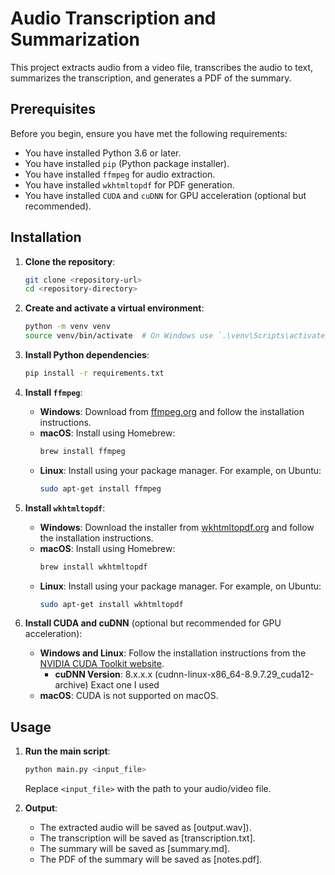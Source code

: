 # Audio Transcription and Summarization

This project extracts audio from a video file, transcribes the audio to text, summarizes the transcription, and generates a PDF of the summary.

## Prerequisites

Before you begin, ensure you have met the following requirements:

- You have installed Python 3.6 or later.
- You have installed `pip` (Python package installer).
- You have installed `ffmpeg` for audio extraction.
- You have installed `wkhtmltopdf` for PDF generation.
- You have installed `CUDA` and `cuDNN` for GPU acceleration (optional but recommended).

## Installation

1. **Clone the repository**:
    ```sh
    git clone <repository-url>
    cd <repository-directory>
    ```

2. **Create and activate a virtual environment**:
    ```sh
    python -m venv venv
    source venv/bin/activate  # On Windows use `.\venv\Scripts\activate`
    ```

3. **Install Python dependencies**:
    ```sh
    pip install -r requirements.txt
    ```

4. **Install `ffmpeg`**:
    - **Windows**: Download from [ffmpeg.org](https://ffmpeg.org/download.html) and follow the installation instructions.
    - **macOS**: Install using Homebrew:
      ```sh
      brew install ffmpeg
      ```
    - **Linux**: Install using your package manager. For example, on Ubuntu:
      ```sh
      sudo apt-get install ffmpeg
      ```

5. **Install `wkhtmltopdf`**:
    - **Windows**: Download the installer from [wkhtmltopdf.org](https://wkhtmltopdf.org/downloads.html) and follow the installation instructions.
    - **macOS**: Install using Homebrew:
      ```sh
      brew install wkhtmltopdf
      ```
    - **Linux**: Install using your package manager. For example, on Ubuntu:
      ```sh
      sudo apt-get install wkhtmltopdf
      ```

6. **Install CUDA and cuDNN** (optional but recommended for GPU acceleration):
    - **Windows and Linux**: Follow the installation instructions from the [NVIDIA CUDA Toolkit website](https://developer.nvidia.com/cuda-toolkit).
		- **cuDNN Version**: 8.x.x.x  (cudnn-linux-x86_64-8.9.7.29_cuda12-archive) Exact one I used
    - **macOS**: CUDA is not supported on macOS.

## Usage

1. **Run the main script**:
    ```sh
    python main.py <input_file>
    ```

    Replace `<input_file>` with the path to your audio/video file.

2. **Output**:
    - The extracted audio will be saved as [output.wav]).
    - The transcription will be saved as [transcription.txt].
    - The summary will be saved as [summary.md].
    - The PDF of the summary will be saved as [notes.pdf].
